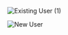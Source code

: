 ![Existing User (1)](https://github.com/user-attachments/assets/78fe8d5c-46d5-47f6-b5e6-5b94be42fa43)


![New User](https://github.com/user-attachments/assets/3446169d-b213-4e05-80a1-ec0d6a4eba7c)
